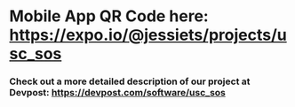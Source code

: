 # Mobile App QR Code here: https://expo.io/@jessiets/projects/usc_sos 

### Check out a more detailed description of our project at Devpost: https://devpost.com/software/usc_sos
